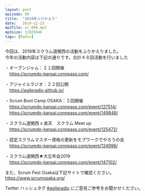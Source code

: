 ```yaml
---
layout: post
episode: 99
title:  "2019年ふりかえり"
date:   2019-12-23
mp3file: ar_099.mp3
mp3size: 11925046
tags: [Radio]
---
```


今回は、2019年スクラム道関西の活動をふりかえりました。  
今年の活動内容は下記の通りです。合計４８回活動を行いました  

・オープンジャム：２１回開催  
　<https://scrumdo-kansai.connpass.com/>  

・アジャイルラジオ：２２回公開  
　<https://agileradio.github.io/>  

・Scrum Boot Camp OSAKA：２回開催  
　<https://scrumdo-kansai.connpass.com/event/127514/>  
　<https://scrumdo-kansai.connpass.com/event/149848/>  

・スクラム道関西 x 楽天　スクラム Meet up  
　<https://scrumdo-kansai.connpass.com/event/125472/>  

・認定スクラムマスター資格の更新をモブワークでやろうの会  
　<https://scrumdo-kansai.connpass.com/event/124998/>  

・スクラム道関西★大忘年会2019  
　<https://scrumdo-kansai.connpass.com/event/147102/>  


また、Scrum Fest Osakaは下記サイトで確認ください。  
<https://www.scrumosaka.org/>  

Twitter ハッシュタグ [#agileradio](https://twitter.com/intent/tweet?hashtags=agileradio) にご意見ご参考をお聞かせください。

